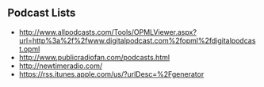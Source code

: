 ## Podcast Lists

* http://www.allpodcasts.com/Tools/OPMLViewer.aspx?url=http%3a%2f%2fwww.digitalpodcast.com%2fopml%2fdigitalpodcast.opml
* http://www.publicradiofan.com/podcasts.html
* http://newtimeradio.com/
* https://rss.itunes.apple.com/us/?urlDesc=%2Fgenerator